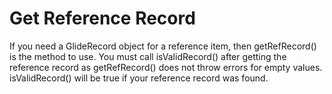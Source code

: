 # Get Reference Record

If you need a GlideRecord object for a reference item, then getRefRecord() is the method to use. You must call isValidRecord() after getting the reference record as getRefRecord() does not throw errors for empty values. isValidRecord() will be true if your reference record was found.
